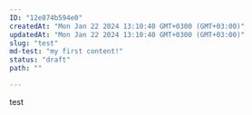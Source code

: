 ```yaml
---
ID: "12e874b594e0"
createdAt: "Mon Jan 22 2024 13:10:40 GMT+0300 (GMT+03:00)"
updatedAt: "Mon Jan 22 2024 13:10:40 GMT+0300 (GMT+03:00)"
slug: "test"
md-test: "my first content!"
status: "draft"
path: ""

---
```

test